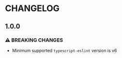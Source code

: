 # CHANGELOG

## 1.0.0

### ⚠️ BREAKING CHANGES

- Minimum supported `typescript-eslint` version is v6
